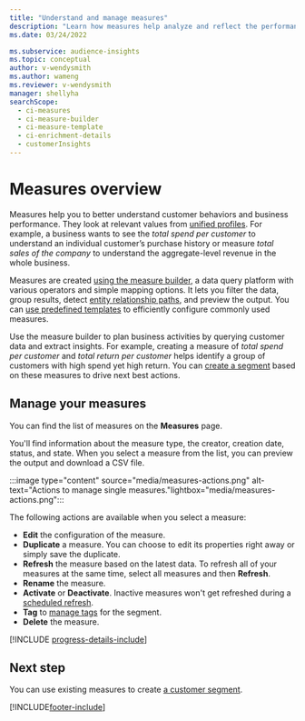 ```yaml
---
title: "Understand and manage measures"
description: "Learn how measures help analyze and reflect the performance of your business."
ms.date: 03/24/2022

ms.subservice: audience-insights
ms.topic: conceptual
author: v-wendysmith
ms.author: wameng
ms.reviewer: v-wendysmith
manager: shellyha
searchScope: 
  - ci-measures
  - ci-measure-builder
  - ci-measure-template
  - ci-enrichment-details
  - customerInsights
---
```


# Measures overview

Measures help you to better understand customer behaviors and business performance. They look at relevant values from [unified profiles](data-unification.md). For example, a business wants to see the *total spend per customer* to understand an individual customer’s purchase history or measure *total sales of the company* to understand the aggregate-level revenue in the whole business.  

Measures are created [using the measure builder](measure-builder.md), a data query platform with various operators and simple mapping options. It lets you filter the data, group results, detect [entity relationship paths](relationships.md), and preview the output. You can [use predefined templates](measure-templates.md) to efficiently configure commonly used measures.

Use the measure builder to plan business activities by querying customer data and extract insights. For example, creating a measure of *total spend per customer* and *total return per customer* helps identify a group of customers with high spend yet high return. You can [create a segment](segments.md) based on these measures to drive next best actions.

## Manage your measures

You can find the list of measures on the **Measures** page.

You'll find information about the measure type, the creator, creation date, status, and state. When you select a measure from the list, you can preview the output and download a CSV file.

:::image type="content" source="media/measures-actions.png" alt-text="Actions to manage single measures."lightbox="media/measures-actions.png":::

The following actions are available when you select a measure:

- **Edit** the configuration of the measure.
- **Duplicate** a measure. You can choose to edit its properties right away or simply save the duplicate.
- **Refresh** the measure based on the latest data. To refresh all of your measures at the same time, select all measures and then **Refresh**.
- **Rename** the measure.
- **Activate** or **Deactivate**. Inactive measures won't get refreshed during a [scheduled refresh](system.md#schedule-tab).
- **Tag** to [manage tags](work-with-tags-columns.md#manage-tags) for the segment.
- **Delete** the measure.

[!INCLUDE [progress-details-include](../includes/progress-details-pane.md)]

## Next step

You can use existing measures to create [a customer segment](segments.md).

[!INCLUDE[footer-include](includes/footer-banner.md)]
